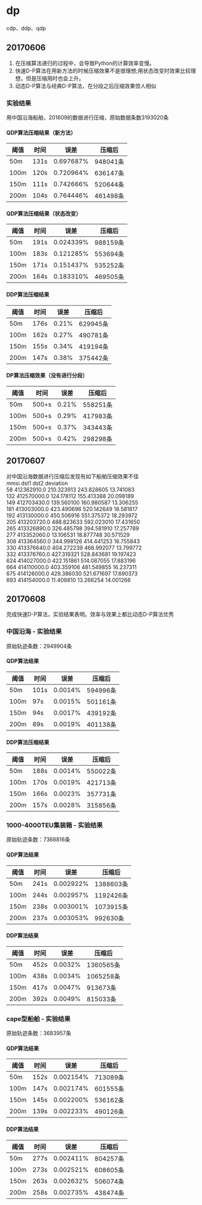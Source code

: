 # dp
cdp、ddp、qdp

## 20170606
1. 在压缩算法递归的过程中，会导致Python的计算效率变慢。
2. 快速D-P算法在用新方法的时候压缩效果不是很理想;用状态改变时效果比较理想，但是压缩用时也会上升。
3. 动态D-P算法与经典D-P算法，在分段之后压缩效果惊人相似

### 实验结果
用中国沿海船舶，201609的数据进行压缩，原始数据条数3193020条

#### QDP算法压缩结果（新方法）
阈值 | 时间 | 误差 | 压缩后
---|---|---|---
50m | 131s | 0.697687% | 948041条
100m | 120s | 0.720964% | 636147条
150m | 111s | 0.742666% | 520644条
200m | 104s | 0.764446% | 461498条

#### QDP算法压缩结果（状态改变）
阈值 | 时间 | 误差 | 压缩后
---|---|---|---
50m | 191s | 0.024339% | 988159条
100m | 183s | 0.121285% | 553694条
150m | 171s | 0.151437% | 535252条
200m | 164s | 0.183310% | 469505条

#### DDP算法压缩结果
阈值 | 时间 | 误差 | 压缩后
---|---|---|---
50m | 176s | 0.21% | 629945条
100m | 162s | 0.27% | 490781条
150m | 155s | 0.34% | 419194条
200m | 147s | 0.38% | 375442条

#### DP算法压缩效果（没有进行分段）
阈值 | 时间 | 误差 | 压缩后
---|---|---|---
50m | 500+s | 0.21% | 558251条
100m | 500+s | 0.29% | 417983条
150m | 500+s | 0.37% | 343443条
200m | 500+s | 0.42% | 298298条


## 20170607
对中国沿海数据进行压缩后发现有如下船舶压缩效果不佳<br>
            mmsi        dst1        dst2  deviation<br>
58   412362910.0  210.323913  243.828605  13.741083<br>
132  412570000.0  124.178112  155.413388  20.098189<br>
149  412703430.0  139.560100  160.980587  13.306255<br>
181  413003000.0  423.490696  520.142649  18.581817<br>
192  413130000.0  450.506916  551.375372  18.293972<br>
205  413203720.0  488.823633  592.023010  17.431650<br>
265  413326890.0  326.485798  394.581910  17.257789<br>
277  413352060.0   13.106531   18.877748  30.571529<br>
308  413364560.0  344.998126  414.441253  16.755843<br>
330  413376640.0  404.272239  468.992077  13.799772<br>
332  413376760.0  427.319321  528.843681  19.197423<br>
624  414027000.0  422.151861  514.087055  17.883196<br>
664  414110000.0  403.359106  481.549855  16.237311<br>
675  414126000.0  429.386030  521.671697  17.690373<br>
693  414154000.0   11.408810   13.266254  14.001266<br>

## 20170608
完成快速D-P算法，实验结果表明。效率与效果上都比动态D-P算法优秀

### 中国沿海 - 实验结果
原始轨迹条数：2949904条

#### QDP算法结果
阈值 | 时间 | 误差 | 压缩后
---|---|---|---
50m | 101s | 0.0014% | 594996条
100m | 97s | 0.0015% | 501161条
150m | 94s | 0.0017% | 439192条
200m | 89s | 0.0019% | 401138条

#### DDP算法压缩结果
阈值 | 时间 | 误差 | 压缩后
---|---|---|---
50m | 188s | 0.0014% | 550022条
100m | 170s | 0.0019% | 421713条
150m | 166s | 0.0023% | 357731条
200m | 157s | 0.0028% | 315856条

### 1000-4000TEU集装箱 - 实验结果
原始轨迹条数：7368816条

#### QDP算法结果
阈值 | 时间 | 误差 | 压缩后
---|---|---|---
50m | 241s | 0.002922% | 1388603条
100m | 244s | 0.002957% | 1192426条
150m | 238s | 0.003001% | 1073915条
200m | 237s | 0.003053% | 992630条

#### DDP算法结果
阈值 | 时间 | 误差 | 压缩后
---|---|---|---
50m | 452s | 0.0032% | 1360565条
100m | 438s | 0.0034% | 1065258条
150m | 417s | 0.0047% | 913673条
200m | 392s | 0.0049% | 815033条

### cape型船舶 - 实验结果
原始轨迹条数：3683957条

#### QDP算法结果
阈值 | 时间 | 误差 | 压缩后
---|---|---|---
50m | 152s | 0.002154% | 713089条
100m | 147s | 0.002174% | 601555条
150m | 145s | 0.002200% | 536162条
200m | 139s | 0.002233% | 490126条

#### DDP算法结果
阈值 | 时间 | 误差 | 压缩后
---|---|---|---
50m | 277s | 0.002411% | 804257条
100m | 273s | 0.002521% | 608605条
150m | 263s | 0.002632% | 506074条
200m | 258s | 0.002735% | 438474条
